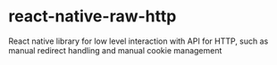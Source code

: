 # react-native-raw-http
React native library for low level interaction with API for HTTP, such as manual redirect handling and manual cookie management
